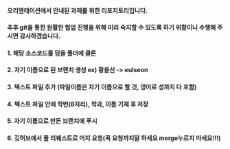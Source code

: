#### 오리엔테이션에서 안내된 과제를 위한 리포지토리입니다.

#### 추후 git을 통한 원활한 협업 진행을 위해 미리 숙지할 수 있도록 하기 위함이니 수행해 주시면 감사하겠습니다.

#### 1. 해당 소스코드를 담을 폴더에 클론

#### 2. 자기 이름으로 된 브랜치 생성 ex) 황을선 -> eulseon

#### 3. 텍스트 파일 추가 (파일이름은 자기 이름으로 할 것, 영어로 성까지 다 포함)

#### 4. 텍스트 파일 안에 학번(8자리), 학과, 이름 기재 후 저장

#### 5. 자기 이름으로 만든 브랜치에 푸시

#### 6. 깃허브에서 풀 리퀘스트로 머지 요청(꼭 요청까지말 하세요 merge누르지 마세요!!!)
